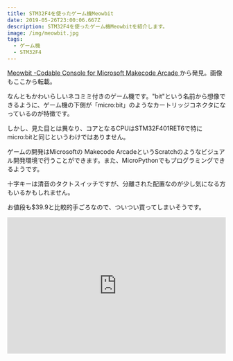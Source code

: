```yaml
---
title: STM32F4を使ったゲーム機Meowbit
date: 2019-05-26T23:00:06.667Z
description: STM32F4を使ったゲーム機Meowbitを紹介します。
image: /img/meowbit.jpg
tags:
  - ゲーム機
  - STM32F4
---
```

[Meowbit -Codable Console for Microsoft Makecode Arcade](https://www.kittenbot.cc/products/meowbit-codable-console-for-microsoft-makecode-arcade)から発見。画像もここから転載。

なんともかわいらしいネコミミ付きのゲーム機です。"bit"という名前から想像できるように、ゲーム機の下側が「micro:bit」のようなカートリッジコネクタになっているのが特徴です。

しかし、見た目とは異なり、コアとなるCPUはSTM32F401RET6で特にmicro:bitと同じというわけではありません。

ゲームの開発はMicrosoftの Makecode ArcadeというScratchのようなビジュアル開発環境で行うことができます。また、MicroPythonでもプログラミングできるようです。

十字キーは清音のタクトスイッチですが、分離された配置なのが少し気になる方もいるかもしれません。

お値段も$39.9と比較的手ごろなので、ついつい買ってしまいそうです。

<iframe width="100%" height="315" src="https://www.youtube.com/embed/qvIrioiKMw4" frameborder="0" allow="accelerometer; autoplay; encrypted-media; gyroscope; picture-in-picture" allowfullscreen></iframe>
